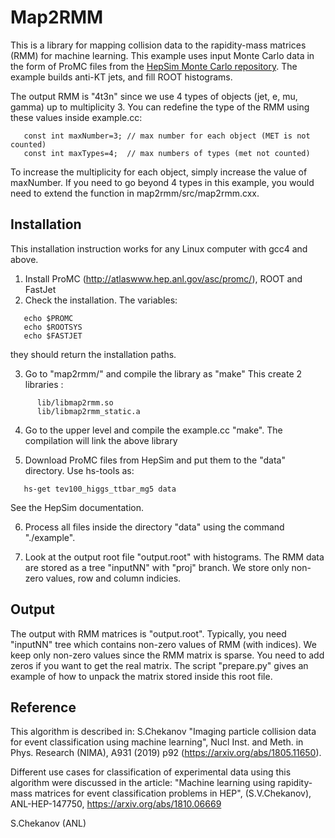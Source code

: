# Map2RMM

This is a library for mapping collision data to the rapidity-mass matrices (RMM) for machine learning.
This example uses input Monte Carlo data in the form of ProMC files from the [HepSim Monte Carlo repository](http://atlaswww.hep.anl.gov/hepsim/). The example builds anti-KT jets, and fill ROOT histograms.

The output RMM  is "4t3n" since we use 4 types of objects (jet, e, mu, gamma) up to multiplicity 3.
You can redefine the type of the RMM using these values inside example.cc: 

```
   const int maxNumber=3; // max number for each object (MET is not counted)
   const int maxTypes=4;  // max numbers of types (met not counted)
```

To increase the multiplicity for each object, simply increase the value of maxNumber.
If you need to go beyond 4 types in this example, you would need to extend the function in map2rmm/src/map2rmm.cxx.


## Installation 

This installation instruction works for any Linux computer with gcc4 and above.


 1. Install ProMC (http://atlaswww.hep.anl.gov/asc/promc/), ROOT and FastJet 
 2. Check the installation. The variables: 

```
   echo $PROMC
   echo $ROOTSYS
   echo $FASTJET
```
  they should return the installation paths. 

 3. Go to "map2rmm/" and compile the library as "make"
    This create 2 libraries :

```
      lib/libmap2rmm.so
      lib/libmap2rmm_static.a
```

 4. Go to the upper level and compile the example.cc  "make". The compilation will link the above library

 5. Download ProMC files from HepSim and put them to the "data" directory. Use hs-tools as: 
  
``` 
   hs-get tev100_higgs_ttbar_mg5 data
```
   See the HepSim documentation. 

 6. Process all files inside the directory "data" using the command "./example".

 7. Look at the output root file "output.root" with histograms.
    The RMM data are stored as a tree "inputNN" with "proj" branch. We store only non-zero values, row and column indicies. 

## Output

The output with RMM matrices is "output.root". 
Typically,  you need "inputNN" tree which contains non-zero values of RMM (with indices). We keep only non-zero values since the RMM matrix is sparse. You need to add zeros if you want to get the real matrix.
The script "prepare.py" gives an example of how to unpack the matrix stored inside this root file.
  
## Reference

This algorithm is described in: S.Chekanov "Imaging particle collision data for event classification using machine learning",  Nucl Inst. and Meth. in Phys. Research (NIMA), A931 (2019) p92 (https://arxiv.org/abs/1805.11650).

Different use cases for classification of experimental data using this algorithm were discussed
in the article: 
"Machine learning using rapidity-mass matrices for event classification problems in HEP", 
(S.V.Chekanov),  ANL-HEP-147750, https://arxiv.org/abs/1810.06669
 

S.Chekanov (ANL) 


